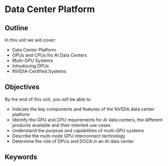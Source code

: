 # Data Center Platform

## Outline
In this unit we will cover:
- Data Center Platform
- GPUs and CPUs fro AI Data Centers
- Multi-GPU Systems
- Introducing DPUs
- NVIDIA-Certified Systems

## Objectives
By the end of this unit, you will be able to:
- Indicate the key components and features of the NVIDIA data center platform
- Identify the GPU and CPU requirements for AI data centers, the different products available and their intented use cases
- Understand the purpose and capabilities of multi-GPU systems
- Describe the multi-node GPU interconnect technology
- Determine the role of DPUs and DOCA in an AI data center

## Keywords